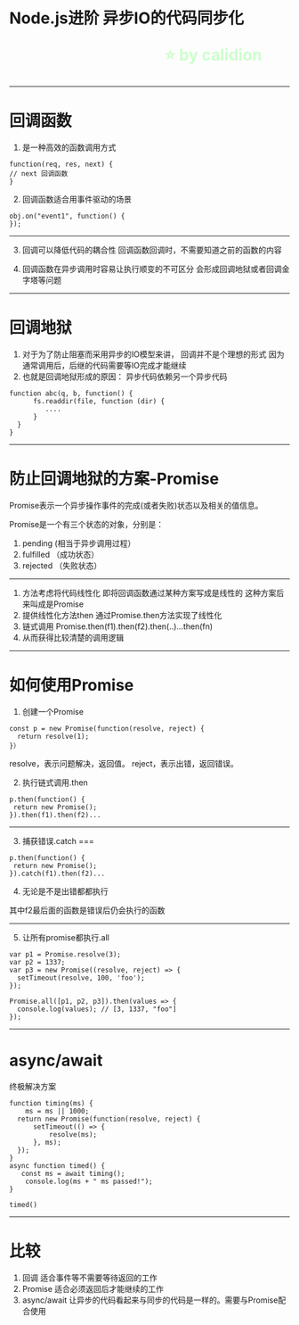 <!--
$theme: gaia
template: gaia
-->


Node.js进阶
异步IO的代码同步化<p style="text-align:right;font-size:28px;margin-right:50px;color:#cFc;">:star: by calidion</p>
===
---
回调函数
===
1. 是一种高效的函数调用方式
```
function(req, res, next) {
// next 回调函数
}
```
2. 回调函数适合用事件驱动的场景
```
obj.on("event1", function() {
});
```

---

3. 回调可以降低代码的耦合性
回调函数回调时，不需要知道之前的函数的内容 

4. 回调函数在异步调用时容易让执行顺变的不可区分
会形成回调地狱或者回调金字塔等问题

---
回调地狱
===
1. 对于为了防止阻塞而采用异步的IO模型来讲，
回调并不是个理想的形式
因为通常调用后，后继的代码需要等IO完成才能继续
2. 也就是回调地狱形成的原因：
异步代码依赖另一个异步代码
```
function abc(q, b, function() {
      fs.readdir(file, function (dir) {
         ....
      }
  }
}
```
---
防止回调地狱的方案-Promise
===
Promise表示一个异步操作事件的完成(或者失败)状态以及相关的值信息。


Promise是一个有三个状态的对象，分别是：
1. pending (相当于异步调用过程）
2. fulfilled  （成功状态）
3. rejected  （失败状态）

---

1. 方法考虑将代码线性化
即将回调函数通过某种方案写成是线性的
这种方案后来叫成是Promise
2. 提供线性化方法then
通过Promise.then方法实现了线性化
3. 链式调用
Promise.then(f1).then(f2).then(..)...then(fn)
4. 从而获得比较清楚的调用逻辑

---
如何使用Promise
===
1. 创建一个Promise

```
const p = new Promise(function(resolve, reject) {
  return resolve(1);
}）
```
resolve，表示问题解决，返回值。
reject，表示出错，返回错误。

2. 执行链式调用.then

```
p.then(function() {
 return new Promise();
}).then(f1).then(f2)...
```
---
3. 捕获错误.catch
===
```
p.then(function() {
 return new Promise();
}).catch(f1).then(f2)...
```

4. 无论是不是出错都都执行

其中f2最后面的函数是错误后仍会执行的函数

---

5. 让所有promise都执行.all

```
var p1 = Promise.resolve(3);
var p2 = 1337;
var p3 = new Promise((resolve, reject) => {
  setTimeout(resolve, 100, 'foo');
}); 

Promise.all([p1, p2, p3]).then(values => { 
  console.log(values); // [3, 1337, "foo"] 
});
```

---
async/await
===
终极解决方案

```
function timing(ms) {
	ms = ms || 1000;
  return new Promise(function(resolve, reject) {
	  setTimeout(() => {
		  resolve(ms);
	  }, ms);
  });
}
async function timed() {
   const ms = await timing();
	console.log(ms + " ms passed!");
}

timed()
```
---
比较
===
1. 回调
适合事件等不需要等待返回的工作
2. Promise
适合必须返回后才能继续的工作
3. async/await
让异步的代码看起来与同步的代码是一样的。需要与Promise配合使用













